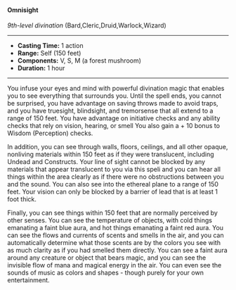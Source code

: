 #### Omnisight
*9th-level divination* (Bard,Cleric,Druid,Warlock,Wizard)
___
- **Casting Time:** 1 action
- **Range:** Self (150 feet)
- **Components:** V, S, M (a forest mushroom)
- **Duration:** 1 hour
---
You infuse your eyes and mind with powerful divination magic that enables you to see everything that surrounds you. Until the spell ends, you cannot be surprised, you have advantage on saving throws made to avoid traps, and you have truesight, blindsight, and tremorsense that all extend to a range of 150 feet. You have advantage on initiative checks and any ability checks that rely on vision, hearing, or smell You also gain a + 10 bonus to Wisdom (Perception) checks. 

In addition, you can see through walls, floors, ceilings, and all other opaque, nonliving materials within 150 feet as if they were translucent, including Undead and Constructs. Your line of sight cannot be blocked by any materials that appear translucent to you via this speli and you can hear all things within the area clearly as if there were no obstructions between you and the sound. You can also see into the ethereal plane to a range of 150 feet. Your vision can only be blocked by a barrier of lead that is at least 1 foot thick.

Finally, you can see things within 150 feet that are normally perceived by other senses. You can see the temperature of objects, with cold things emanating a faint blue aura, and hot things emanating a faint red aura. You can see the flows and currents of scents and smells in the air, and you can automatically determine what those scents are by the colors you see with as much clarity as if you had smelled them directly. You can see a faint aura around any creature or object that bears magic, and you can see the invisible flow of mana and magical energy in the air. You can even see the sounds of music as colors and shapes - though purely for your own entertainment.
